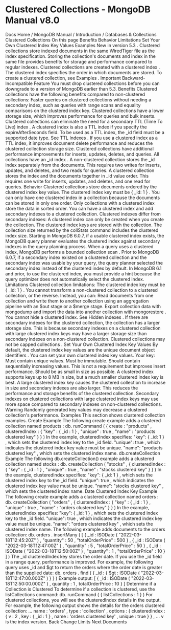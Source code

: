 # Clustered Collections - MongoDB Manual v8.0


Docs Home / MongoDB Manual / Introduction / Databases & Collections Clustered Collections On this page Benefits Behavior Limitations Set Your Own Clustered Index Key Values Examples New in version 5.3 . Clustered collections store indexed documents in the same WiredTiger file as the index specification.
Storing the collection's documents and index in the same file provides
benefits for storage and performance compared to regular indexes. Clustered collections are created with a clustered index . The clustered index specifies the
order in which documents are stored. To create a clustered collection, see Examples . Important Backward-Incompatible Feature You must drop clustered collections before you can downgrade to
a version of MongoDB earlier than 5.3. Benefits Clustered collections have the following benefits compared to
non-clustered collections: Faster queries on clustered collections without needing a secondary
index, such as queries with range scans and equality comparisons on
the clustered index key. Clustered collections have a lower storage size, which improves
performance for queries and bulk inserts. Clustered collections can eliminate the need for a secondary TTL
(Time To Live) index . A clustered index is also a TTL index if you specify the expireAfterSeconds field. To be used as a TTL index, the _id field must be a supported
date type. See TTL Indexes . If you use a clustered index as a TTL index, it improves document
delete performance and reduces the clustered collection storage
size. Clustered collections have additional performance improvements for
inserts, updates, deletes, and queries. All collections have an _id index . A non-clustered collection stores the _id index separately from
the documents. This requires two writes for inserts, updates, and
deletes, and two reads for queries. A clustered collection stores the index and the documents together
in _id value order. This requires one write for inserts,
updates, and deletes, and one read for queries. Behavior Clustered collections store documents ordered by the clustered
index key value. The clustered
index key must be { _id: 1 } . You can only have one clustered index in a collection because the
documents can be stored in only one order. Only collections with a
clustered index store the data in sorted order. You can have a clustered index and add secondary indexes to a clustered collection. Clustered indexes differ
from secondary indexes: A clustered index can only be created when you create the collection. The clustered index keys are stored with the collection. The
collection size returned by the collStats command
includes the clustered index size. Starting in MongoDB 6.0.7, if a usable clustered index exists, the MongoDB
query planner evaluates the clustered index against secondary indexes in
the query planning process. When a query uses a clustered index, MongoDB
performs a bounded collection scan . Prior to MongoDB 6.0.7, if a secondary index existed on a clustered collection and the secondary index was usable by
your query, the query planner selected the secondary index instead of the
clustered index by default. In MongoDB 6.1 and prior, to use the
clustered index, you must provide a hint because the query
optimizer does not automatically select the
clustered index. Limitations Clustered collection limitations: The clustered index key must be { _id: 1 } . You cannot transform a non-clustered collection to a clustered
collection, or the reverse. Instead, you can: Read documents from one collection and write them to another
collection using an aggregation pipeline with an $out stage or
a $merge stage. Export collection data with mongodump and import the
data into another collection with mongorestore . You cannot hide a clustered index. See Hidden indexes . If there are secondary indexes for the clustered collection, the
collection has a larger storage size. This is because secondary
indexes on a clustered collection with large clustered index keys may
have a larger storage size than secondary indexes on a non-clustered
collection. Clustered collections may not be capped collections . Set Your Own Clustered Index Key Values By default, the clustered index key values are the unique document object identifiers . You can set your own clustered index key values. Your key: Must contain unique values. Must be immutable. Should contain sequentially increasing values. This is not a
requirement but improves insert performance. Should be as small in size as possible. A clustered index supports keys up to 8 MB in size, but a much
smaller clustered index key is best. A large clustered index key causes the clustered collection to
increase in size and secondary indexes are also larger. This reduces
the performance and storage benefits of the clustered collection. Secondary indexes on clustered collections with large clustered
index keys may use more space compared to secondary indexes on
non-clustered collections. Warning Randomly generated key values may decrease a clustered collection's
performance. Examples This section shows clustered collection examples. Create Example The following create example adds a clustered
collection named products : db. runCommand ( { create : "products" , clusteredIndex : { "key" : { _id : 1 } , "unique" : true , "name" : "products clustered key" } } ) In the example, clusteredIndex specifies: "key": { _id: 1 } , which sets the clustered index key to the _id field. "unique": true , which indicates the clustered index key value must
be unique. "name": "products clustered key" , which sets the clustered index name. db.createCollection Example The following db.createCollection() example adds a clustered collection named stocks : db. createCollection ( "stocks" , { clusteredIndex : { "key" : { _id : 1 } , "unique" : true , "name" : "stocks clustered key" } } ) In the example, clusteredIndex specifies: "key": { _id: 1 } , which sets the clustered index key to the _id field. "unique": true , which indicates the clustered index key value must
be unique. "name": "stocks clustered key" , which sets the clustered index name. Date Clustered Index Key Example The following create example adds a clustered collection
named orders : db. createCollection ( "orders" , { clusteredIndex : { "key" : { _id : 1 } , "unique" : true , "name" : "orders clustered key" } } ) In the example, clusteredIndex specifies: "key": { _id: 1 } , which sets the clustered index key to the _id field. "unique": true , which indicates the clustered index key value must
be unique. "name": "orders clustered key" , which sets the clustered index name. The following example adds documents to the orders collection: db. orders . insertMany ( [ { _id : ISODate ( "2022-03-18T12:45:20Z" ) , "quantity" : 50 , "totalOrderPrice" : 500 } , { _id : ISODate ( "2022-03-18T12:47:00Z" ) , "quantity" : 5 , "totalOrderPrice" : 50 } , { _id : ISODate ( "2022-03-18T12:50:00Z" ) , "quantity" : 1 , "totalOrderPrice" : 10 } ] ) The _id clusteredIndex key stores the
order date. If you use the _id field in a range query, performance is improved.
For example, the following query uses _id and $gt to
return the orders where the order date is greater than the supplied
date: db. orders . find ( { _id : { $gt : ISODate ( "2022-03-18T12:47:00.000Z" ) } } ) Example output: [ { _id : ISODate ( "2022-03-18T12:50:00.000Z" ) , quantity : 1 , totalOrderPrice : 10 } ] Determine if a Collection is Clustered To determine if a collection is clustered, use the listCollections command: db. runCommand ( { listCollections : 1 } ) For clustered collections, you will see the clusteredIndex details in the output. For example, the
following output shows the details for the orders clustered
collection: ... name : 'orders' , type : 'collection' , options : { clusteredIndex : { v : 2 , key : { _id : 1 } , name : 'orders clustered key' , unique : true } } , ... v is the index version. Back Change Limits Next Documents
